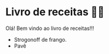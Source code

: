 # Livro de receitas :man_cook: 


Olá! Bem vindo ao livro de receitas!!!

- Strogonoff de frango.
- Pavê